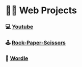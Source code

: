 # :man_technologist: Web Projects

### :computer: [Youtube](https://github.com/IndieCoderMM/modern-websites/blob/master/youtube/README.md)
### :joystick: [Rock-Paper-Scissors](https://github.com/IndieCoderMM/modern-websites/blob/master/rock-paper-scissors/README.md)
### :jigsaw: [Wordle](https://github.com/IndieCoderMM/modern-websites/blob/master/wordle/README.md)
